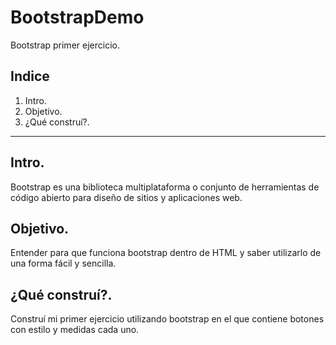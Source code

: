 # BootstrapDemo
Bootstrap primer ejercicio.

## Indice
1. Intro.
2. Objetivo.
3. ¿Qué construí?.

***
## Intro.
Bootstrap es una biblioteca multiplataforma o conjunto de herramientas de código abierto para diseño de sitios y aplicaciones web.

## Objetivo.
Entender para que funciona bootstrap dentro de HTML y saber utilizarlo de una forma fácil y sencilla.

## ¿Qué construí?.
Construí mi primer ejercicio utilizando bootstrap en el que contiene botones con estilo y medidas cada uno.
